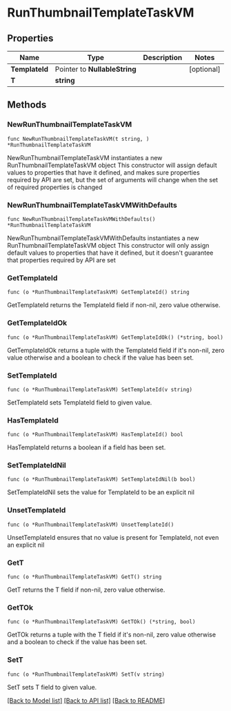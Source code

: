 # RunThumbnailTemplateTaskVM

## Properties

Name | Type | Description | Notes
------------ | ------------- | ------------- | -------------
**TemplateId** | Pointer to **NullableString** |  | [optional] 
**T** | **string** |  | 

## Methods

### NewRunThumbnailTemplateTaskVM

`func NewRunThumbnailTemplateTaskVM(t string, ) *RunThumbnailTemplateTaskVM`

NewRunThumbnailTemplateTaskVM instantiates a new RunThumbnailTemplateTaskVM object
This constructor will assign default values to properties that have it defined,
and makes sure properties required by API are set, but the set of arguments
will change when the set of required properties is changed

### NewRunThumbnailTemplateTaskVMWithDefaults

`func NewRunThumbnailTemplateTaskVMWithDefaults() *RunThumbnailTemplateTaskVM`

NewRunThumbnailTemplateTaskVMWithDefaults instantiates a new RunThumbnailTemplateTaskVM object
This constructor will only assign default values to properties that have it defined,
but it doesn't guarantee that properties required by API are set

### GetTemplateId

`func (o *RunThumbnailTemplateTaskVM) GetTemplateId() string`

GetTemplateId returns the TemplateId field if non-nil, zero value otherwise.

### GetTemplateIdOk

`func (o *RunThumbnailTemplateTaskVM) GetTemplateIdOk() (*string, bool)`

GetTemplateIdOk returns a tuple with the TemplateId field if it's non-nil, zero value otherwise
and a boolean to check if the value has been set.

### SetTemplateId

`func (o *RunThumbnailTemplateTaskVM) SetTemplateId(v string)`

SetTemplateId sets TemplateId field to given value.

### HasTemplateId

`func (o *RunThumbnailTemplateTaskVM) HasTemplateId() bool`

HasTemplateId returns a boolean if a field has been set.

### SetTemplateIdNil

`func (o *RunThumbnailTemplateTaskVM) SetTemplateIdNil(b bool)`

 SetTemplateIdNil sets the value for TemplateId to be an explicit nil

### UnsetTemplateId
`func (o *RunThumbnailTemplateTaskVM) UnsetTemplateId()`

UnsetTemplateId ensures that no value is present for TemplateId, not even an explicit nil
### GetT

`func (o *RunThumbnailTemplateTaskVM) GetT() string`

GetT returns the T field if non-nil, zero value otherwise.

### GetTOk

`func (o *RunThumbnailTemplateTaskVM) GetTOk() (*string, bool)`

GetTOk returns a tuple with the T field if it's non-nil, zero value otherwise
and a boolean to check if the value has been set.

### SetT

`func (o *RunThumbnailTemplateTaskVM) SetT(v string)`

SetT sets T field to given value.



[[Back to Model list]](../README.md#documentation-for-models) [[Back to API list]](../README.md#documentation-for-api-endpoints) [[Back to README]](../README.md)


